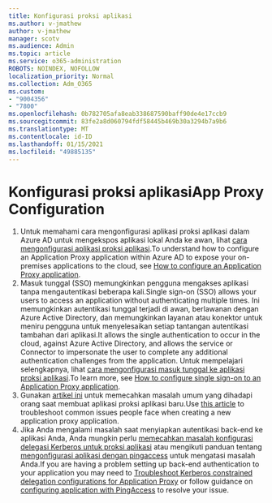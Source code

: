 ```yaml
---
title: Konfigurasi proksi aplikasi
ms.author: v-jmathew
author: v-jmathew
manager: scotv
ms.audience: Admin
ms.topic: article
ms.service: o365-administration
ROBOTS: NOINDEX, NOFOLLOW
localization_priority: Normal
ms.collection: Adm_O365
ms.custom:
- "9004356"
- "7800"
ms.openlocfilehash: 0b782705afa8eab338687590baff90de4e17ccb9
ms.sourcegitcommit: 83fe2a8d060794fdf58445b469b30a3294b7a9b6
ms.translationtype: MT
ms.contentlocale: id-ID
ms.lasthandoff: 01/15/2021
ms.locfileid: "49885135"
---
```

# <a name="app-proxy-configuration"></a><span data-ttu-id="a0b10-102">Konfigurasi proksi aplikasi</span><span class="sxs-lookup"><span data-stu-id="a0b10-102">App Proxy Configuration</span></span>

1. <span data-ttu-id="a0b10-103">Untuk memahami cara mengonfigurasi aplikasi proksi aplikasi dalam Azure AD untuk mengekspos aplikasi lokal Anda ke awan, lihat [cara mengonfigurasi aplikasi proksi aplikasi](https://docs.microsoft.com/azure/active-directory/application-proxy-config-how-to).</span><span class="sxs-lookup"><span data-stu-id="a0b10-103">To understand how to configure an Application Proxy application within Azure AD to expose your on-premises applications to the cloud, see [How to configure an Application Proxy application](https://docs.microsoft.com/azure/active-directory/application-proxy-config-how-to).</span></span>
2. <span data-ttu-id="a0b10-104">Masuk tunggal (SSO) memungkinkan pengguna mengakses aplikasi tanpa mengautentikasi beberapa kali.</span><span class="sxs-lookup"><span data-stu-id="a0b10-104">Single sign-on (SSO) allows your users to access an application without authenticating multiple times.</span></span> <span data-ttu-id="a0b10-105">Ini memungkinkan autentikasi tunggal terjadi di awan, berlawanan dengan Azure Active Directory, dan memungkinkan layanan atau konektor untuk meniru pengguna untuk menyelesaikan setiap tantangan autentikasi tambahan dari aplikasi.</span><span class="sxs-lookup"><span data-stu-id="a0b10-105">It allows the single authentication to occur in the cloud, against Azure Active Directory, and allows the service or Connector to impersonate the user to complete any additional authentication challenges from the application.</span></span> <span data-ttu-id="a0b10-106">Untuk mempelajari selengkapnya, lihat [cara mengonfigurasi masuk tunggal ke aplikasi proksi aplikasi](https://docs.microsoft.com/azure/active-directory/application-proxy-config-sso-how-to).</span><span class="sxs-lookup"><span data-stu-id="a0b10-106">To learn more, see [How to configure single sign-on to an Application Proxy application](https://docs.microsoft.com/azure/active-directory/application-proxy-config-sso-how-to).</span></span>
3. <span data-ttu-id="a0b10-107">Gunakan [artikel ini](https://docs.microsoft.com/azure/active-directory/application-proxy-config-problem) untuk memecahkan masalah umum yang dihadapi orang saat membuat aplikasi proksi aplikasi baru.</span><span class="sxs-lookup"><span data-stu-id="a0b10-107">Use [this article](https://docs.microsoft.com/azure/active-directory/application-proxy-config-problem) to troubleshoot common issues people face when creating a new application proxy application.</span></span>
4. <span data-ttu-id="a0b10-108">Jika Anda mengalami masalah saat menyiapkan autentikasi back-end ke aplikasi Anda, Anda mungkin perlu [memecahkan masalah konfigurasi delegasi Kerberos untuk proksi aplikasi](https://docs.microsoft.com/azure/active-directory/application-proxy-back-end-kerberos-constrained-delegation-how-to) atau mengikuti panduan tentang [mengonfigurasi aplikasi dengan pingaccess](https://docs.microsoft.com/azure/active-directory/application-proxy-back-end-ping-access-how-to) untuk mengatasi masalah Anda.</span><span class="sxs-lookup"><span data-stu-id="a0b10-108">If you are having a problem setting up back-end authentication to your application you may need to [Troubleshoot Kerberos constrained delegation configurations for Application Proxy](https://docs.microsoft.com/azure/active-directory/application-proxy-back-end-kerberos-constrained-delegation-how-to) or follow guidance on [configuring application with PingAccess](https://docs.microsoft.com/azure/active-directory/application-proxy-back-end-ping-access-how-to) to resolve your issue.</span></span>

